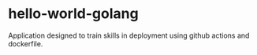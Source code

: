 # hello-world-golang
Application designed to train skills in deployment using github actions and dockerfile.
